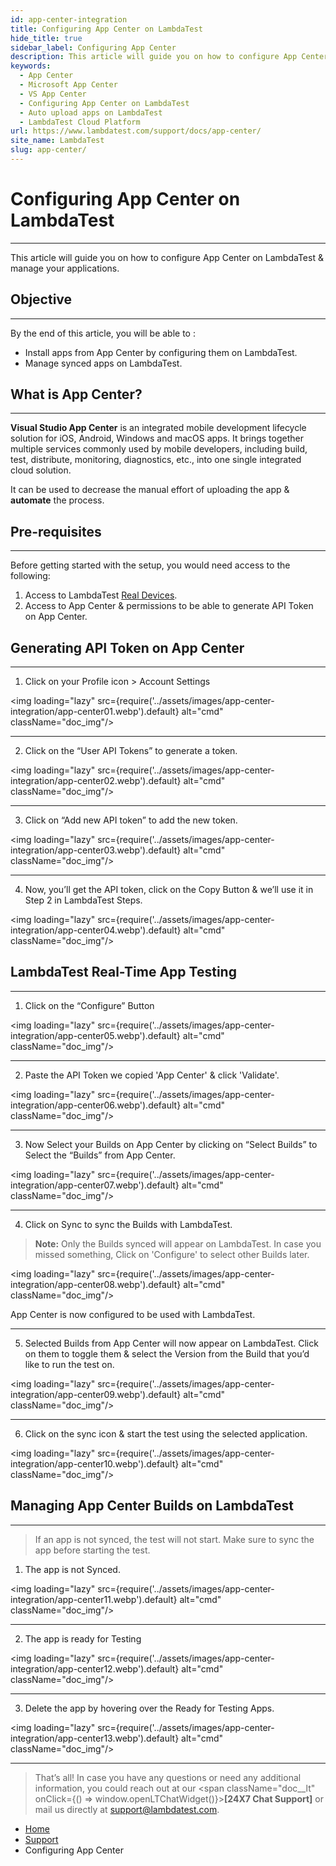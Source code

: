 ```yaml
---
id: app-center-integration
title: Configuring App Center on LambdaTest
hide_title: true
sidebar_label: Configuring App Center
description: This article will guide you on how to configure App Center on LambdaTest platform so you can run tests directly without uploading apps manually.
keywords:
  - App Center
  - Microsoft App Center
  - VS App Center
  - Configuring App Center on LambdaTest
  - Auto upload apps on LambdaTest
  - LambdaTest Cloud Platform
url: https://www.lambdatest.com/support/docs/app-center/
site_name: LambdaTest
slug: app-center/
---
```


<script type="application/ld+json"
      dangerouslySetInnerHTML={{ __html: JSON.stringify({
       "@context": "https://schema.org",
        "@type": "BreadcrumbList",
        "itemListElement": [{
          "@type": "ListItem",
          "position": 1,
          "name": "Home",
          "item": "https://www.lambdatest.com"
        },{
          "@type": "ListItem",
          "position": 2,
          "name": "Support",
          "item": "https://www.lambdatest.com/support/docs/"
        },{
          "@type": "ListItem",
          "position": 3,
          "name": "Migration",
          "item": "https://www.lambdatest.com/support/docs/app-center/"
        }]
      })
    }}
></script>

# Configuring App Center on LambdaTest

---

This article will guide you on how to configure App Center on LambdaTest & manage your applications.

## Objective

---

By the end of this article, you will be able to :

- Install apps from App Center by configuring them on LambdaTest.
- Manage synced apps on LambdaTest.

## What is App Center?

---

**Visual Studio App Center** is an integrated mobile development lifecycle solution for iOS, Android, Windows and macOS apps. It brings together multiple services commonly used by mobile developers, including build, test, distribute, monitoring, diagnostics, etc., into one single integrated cloud solution. 

It can be used to decrease the manual effort of uploading the app & **automate** the process.

## Pre-requisites

---

Before getting started with the setup, you would need access to the following:

1. Access to LambdaTest [Real Devices](https://www.lambdatest.com/pricing).
2. Access to App Center & permissions to be able to generate API Token on App Center.

## Generating API Token on App Center

---

1. Click on your Profile icon > Account Settings

  <img loading="lazy" src={require('../assets/images/app-center-integration/app-center01.webp').default} alt="cmd" className="doc_img"/>

  ***

2. Click on the “User API Tokens” to generate a token.

  <img loading="lazy" src={require('../assets/images/app-center-integration/app-center02.webp').default} alt="cmd" className="doc_img"/>

  ***

3. Click on “Add new API token” to add the new token.

  <img loading="lazy" src={require('../assets/images/app-center-integration/app-center03.webp').default} alt="cmd" className="doc_img"/>

  ***

4. Now, you’ll get the API token, click on the Copy Button & we’ll use it in Step 2 in LambdaTest Steps.

  <img loading="lazy" src={require('../assets/images/app-center-integration/app-center04.webp').default} alt="cmd" className="doc_img"/>



## LambdaTest Real-Time App Testing

---

1. Click on the “Configure” Button

  <img loading="lazy" src={require('../assets/images/app-center-integration/app-center05.webp').default} alt="cmd" className="doc_img"/>

  ***

2. Paste the API Token we copied 'App Center' & click 'Validate'.

  <img loading="lazy" src={require('../assets/images/app-center-integration/app-center06.webp').default} alt="cmd" className="doc_img"/>

  ***

3. Now Select your Builds on App Center by clicking on “Select Builds” to Select the “Builds” from App Center.

  <img loading="lazy" src={require('../assets/images/app-center-integration/app-center07.webp').default} alt="cmd" className="doc_img"/>

  ***

4. Click on Sync to sync the Builds with LambdaTest.
> **Note:** Only the Builds synced will appear on LambdaTest. In case you missed something, Click on 'Configure' to select other Builds later.

  <img loading="lazy" src={require('../assets/images/app-center-integration/app-center08.webp').default} alt="cmd" className="doc_img"/>

App Center is now configured to be used with LambdaTest.
  ***


5. Selected Builds from App Center will now appear on LambdaTest. Click on them to toggle them & select the Version from the Build that you’d like to run the test on.

  <img loading="lazy" src={require('../assets/images/app-center-integration/app-center09.webp').default} alt="cmd" className="doc_img"/>

  ***

6. Click on the sync icon & start the test using the selected application.

  <img loading="lazy" src={require('../assets/images/app-center-integration/app-center10.webp').default} alt="cmd" className="doc_img"/>


## Managing App Center Builds on LambdaTest

---

> If an app is not synced, the test will not start. Make sure to sync the app before starting the test.

1. The app is not Synced.

  <img loading="lazy" src={require('../assets/images/app-center-integration/app-center11.webp').default} alt="cmd" className="doc_img"/>

  ***

2. The app is ready for Testing

  <img loading="lazy" src={require('../assets/images/app-center-integration/app-center12.webp').default} alt="cmd" className="doc_img"/>

  ***

3. Delete the app by hovering over the Ready for Testing Apps.

  <img loading="lazy" src={require('../assets/images/app-center-integration/app-center13.webp').default} alt="cmd" className="doc_img"/>


  ***

> That’s all! In case you have any questions or need any additional information, you could reach out at our <span className="doc\_\_lt" onClick={() => window.openLTChatWidget()}>**[24X7 Chat Support]**</span> or mail us directly at support@lambdatest.com.

<nav aria-label="breadcrumbs">
  <ul className="breadcrumbs">
    <li className="breadcrumbs__item">
      <a className="breadcrumbs__link" target="_self" href="https://www.lambdatest.com">
        Home
      </a>
    </li>
    <li className="breadcrumbs__item">
      <a className="breadcrumbs__link" target="_self" href="https://www.lambdatest.com/support/docs/">
        Support
      </a>
    </li>
    <li className="breadcrumbs__item breadcrumbs__item--active">
      <span className="breadcrumbs__link">
      Configuring App Center
      </span>
    </li>
  </ul>
</nav>
